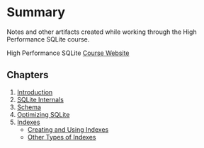 # Summary

Notes and other artifacts created while working through the High Performance SQLite
course.

High Performance SQLite [Course Website](https://highperformancesqlite.com/)

## Chapters

1. [Introduction](./1-introduction/README.md)
2. [SQLite Internals](./2-sqlite-internals/README.md)
3. [Schema](./3-schema/README.md)
4. [Optimizing SQLite](./4-optimizing-sqlite/README.md)
5. [Indexes](./5-indexes/README.md)
   - [Creating and Using Indexes](./5-indexes/Intro-to-Indexes)
   - [Other Types of Indexes](./5-indexes/Other-types-of-Indexes.md)
